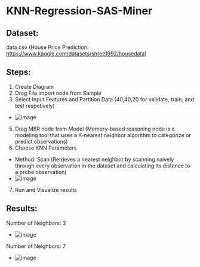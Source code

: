 # KNN-Regression-SAS-Miner

**Dataset:**
-
data.csv (House Price Prediction: https://www.kaggle.com/datasets/shree1992/housedata)

**Steps:**
-
1. Create Diagram
2. Drag File import node from Sample
3. Select Input Features and Partition Data (40,40,20 for validate, train, and test respetively)
- ![image](https://user-images.githubusercontent.com/98597962/160195410-3e532658-bb5e-4eb8-ae69-2ceed00d02b6.png)
5. Drag MBR node from Model (Memory-based reasoning node is a modeling tool that uses a K-nearest neighbor algorithm to categorize or predict observations)
6. Choose KNN Parameters 
- Method: Scan (Retrieves a nearest neighbor by scanning naively through every observation in the dataset and calculating its distance to a probe observation)
- ![image](https://user-images.githubusercontent.com/98597962/160195466-279e92f6-c210-4abc-a619-de4ec4d68f0b.png)
7. Run and Visualize results

**Results:**
-
Number of Neighbors: 3
- ![image](https://user-images.githubusercontent.com/98597962/160195973-0121d94f-e30a-496d-9d72-176eab68c93f.png)

Number of Neighbors: 7
- ![image](https://user-images.githubusercontent.com/98597962/160196437-23ef8805-adf0-40bc-ad43-12835a3aeefa.png)
